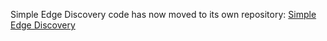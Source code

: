 Simple Edge Discovery code has now moved to its own repository: [Simple Edge Discovery](https://github.com/camaraproject/SimpleEdgeDiscovery)
